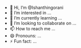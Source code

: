 - 👋 Hi, I’m @Ishanthingorani
- 👀 I’m interested in ...
- 🌱 I’m currently learning ...
- 💞️ I’m looking to collaborate on ...
- 📫 How to reach me ...
- 😄 Pronouns: ...
- ⚡ Fun fact: ...

<!---
Ishanthingorani/Ishanthingorani is a ✨ special ✨ repository because its `README.md` (this file) appears on your GitHub profile.
You can click the Preview link to take a look at your changes.
--->
